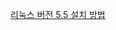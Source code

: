 [리눅스 버전 5.5 설치 방법]([https://github.com/yoojinhee03/TIL/blob/master/Linux/Linux_SetUp.md#centos-55%EB%B2%84%EC%A0%84](https://github.com/yoojinhee03/TIL/blob/master/Linux/Linux_SetUp.md#centos-55버전))
